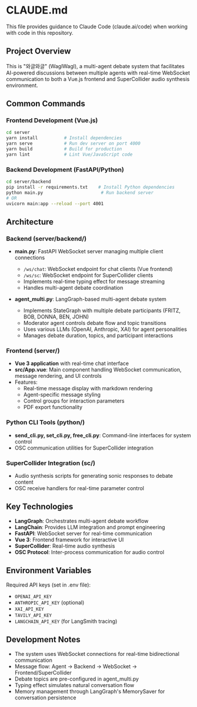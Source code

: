 # CLAUDE.md

This file provides guidance to Claude Code (claude.ai/code) when working with code in this repository.

## Project Overview

This is "와글와글" (WaglWagl), a multi-agent debate system that facilitates AI-powered discussions between multiple agents with real-time WebSocket communication to both a Vue.js frontend and SuperCollider audio synthesis environment.

## Common Commands

### Frontend Development (Vue.js)
```bash
cd server
yarn install          # Install dependencies
yarn serve            # Run dev server on port 4000
yarn build            # Build for production
yarn lint             # Lint Vue/JavaScript code
```

### Backend Development (FastAPI/Python)
```bash
cd server/backend
pip install -r requirements.txt    # Install Python dependencies
python main.py                      # Run backend server
# OR
uvicorn main:app --reload --port 4001
```

## Architecture

### Backend (server/backend/)
- **main.py**: FastAPI WebSocket server managing multiple client connections
  - `/ws/chat`: WebSocket endpoint for chat clients (Vue frontend)
  - `/ws/sc`: WebSocket endpoint for SuperCollider clients
  - Implements real-time typing effect for message streaming
  - Handles multi-agent debate coordination

- **agent_multi.py**: LangGraph-based multi-agent debate system
  - Implements StateGraph with multiple debate participants (FRITZ, BOB, DONNA, BEN, JOHN)
  - Moderator agent controls debate flow and topic transitions
  - Uses various LLMs (OpenAI, Anthropic, XAI) for agent personalities
  - Manages debate duration, topics, and participant interactions

### Frontend (server/)
- **Vue 3 application** with real-time chat interface
- **src/App.vue**: Main component handling WebSocket communication, message rendering, and UI controls
- Features:
  - Real-time message display with markdown rendering
  - Agent-specific message styling
  - Control groups for interaction parameters
  - PDF export functionality

### Python CLI Tools (python/)
- **send_cli.py, set_cli.py, free_cli.py**: Command-line interfaces for system control
- OSC communication utilities for SuperCollider integration

### SuperCollider Integration (sc/)
- Audio synthesis scripts for generating sonic responses to debate content
- OSC receive handlers for real-time parameter control

## Key Technologies

- **LangGraph**: Orchestrates multi-agent debate workflow
- **LangChain**: Provides LLM integration and prompt engineering
- **FastAPI**: WebSocket server for real-time communication
- **Vue 3**: Frontend framework for interactive UI
- **SuperCollider**: Real-time audio synthesis
- **OSC Protocol**: Inter-process communication for audio control

## Environment Variables

Required API keys (set in .env file):
- `OPENAI_API_KEY`
- `ANTHROPIC_API_KEY` (optional)
- `XAI_API_KEY`
- `TAVILY_API_KEY`
- `LANGCHAIN_API_KEY` (for LangSmith tracing)

## Development Notes

- The system uses WebSocket connections for real-time bidirectional communication
- Message flow: Agent → Backend → WebSocket → Frontend/SuperCollider
- Debate topics are pre-configured in agent_multi.py
- Typing effect simulates natural conversation flow
- Memory management through LangGraph's MemorySaver for conversation persistence